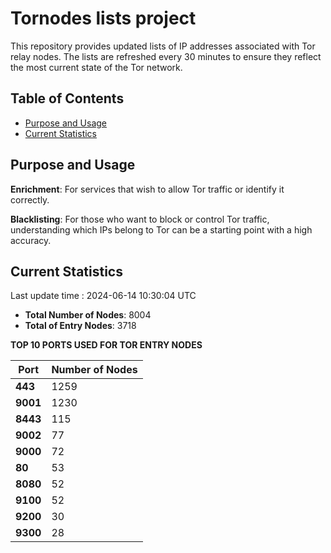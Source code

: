 # Tornodes lists project

This repository provides updated lists of IP addresses associated with Tor relay nodes. The lists are refreshed every 30 minutes to ensure they reflect the most current state of the Tor network.

## Table of Contents

- [Purpose and Usage](#purpose-and-usage)
- [Current Statistics](#current-statistics)


## Purpose and Usage

**Enrichment**: For services that wish to allow Tor traffic or identify it correctly.

**Blacklisting**: For those who want to block or control Tor traffic, understanding which IPs belong to Tor can be a starting point with a high accuracy.

## Current Statistics

Last update time : 2024-06-14 10:30:04 UTC

- **Total Number of Nodes**: 8004
- **Total of Entry Nodes**: 3718

**TOP 10 PORTS USED FOR TOR ENTRY NODES**

| **Port** | **Number of Nodes** |
|------|-----------------|
| **443**   | 1259  |
| **9001**   | 1230  |
| **8443**   | 115  |
| **9002**   | 77  |
| **9000**   | 72  |
| **80**   | 53  |
| **8080**   | 52  |
| **9100**   | 52  |
| **9200**   | 30  |
| **9300**   | 28  |

